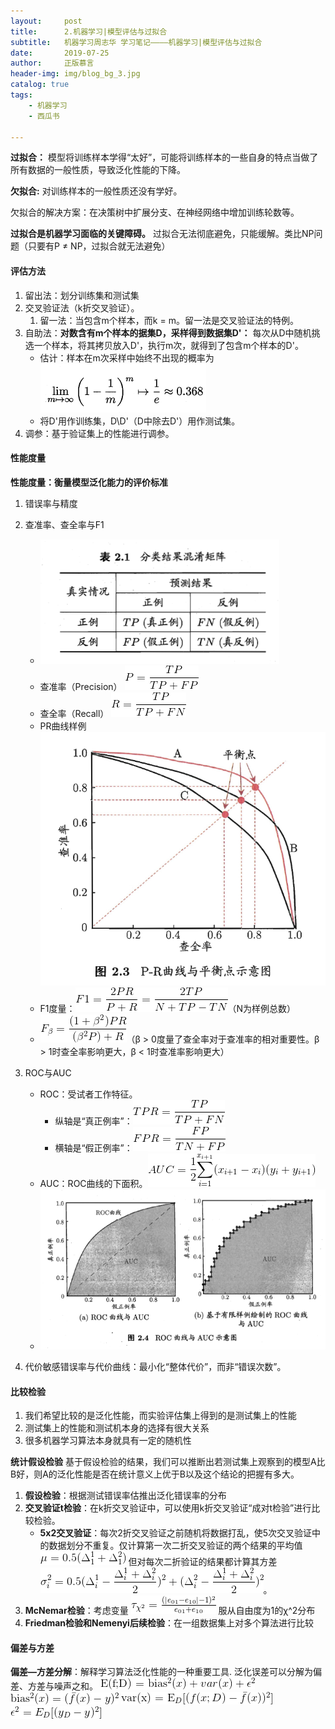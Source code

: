 ```yaml
---
layout:     post
title:      2.机器学习|模型评估与过拟合
subtitle:   机器学习周志华 学习笔记————机器学习|模型评估与过拟合
date:       2019-07-25
author:     正版慕言
header-img: img/blog_bg_3.jpg
catalog: true
tags:
    - 机器学习
    - 西瓜书

---
```


**过拟合：** 模型将训练样本学得“太好”，可能将训练样本的一些自身的特点当做了所有数据的一般性质，导致泛化性能的下降。

**欠拟合:** 对训练样本的一般性质还没有学好。

欠拟合的解决方案：在决策树中扩展分支、在神经网络中增加训练轮数等。

**过拟合是机器学习面临的关键障碍。** 过拟合无法彻底避免，只能缓解。类比NP问题（只要有P ≠ NP，过拟合就无法避免）

#### 评估方法
1. 留出法：划分训练集和测试集
2. 交叉验证法（k折交叉验证）。
    1. 留一法：当包含m个样本，而k = m。留一法是交叉验证法的特例。
3. 自助法：**对数含有m个样本的据集D，采样得到数据集D'：** 每次从D中随机挑选一个样本，将其拷贝放入D'，执行m次，就得到了包含m个样本的D'。
    * 估计：样本在m次采样中始终不出现的概率为![自助法公式](/img/机器学习/西瓜书/西瓜书-2.评估方法自助法.png)
    * 将D'用作训练集，D\D'（D中除去D'）用作测试集。
4. 调参：基于验证集上的性能进行调参。

#### 性能度量
**性能度量：衡量模型泛化能力的评价标准**
1. 错误率与精度

2. 查准率、查全率与F1
    * ![分类结果混淆矩阵](/img/机器学习/西瓜书/西瓜书-2.分类结果混淆矩阵.png)
    * 查准率（Precision） ![查准率](/img/机器学习/西瓜书/西瓜书-2.查准率.gif)
    * 查全率（Recall） ![查全率](/img/机器学习/西瓜书/西瓜书-2.查全率.gif)
    * PR曲线样例![PR曲线](/img/机器学习/西瓜书/西瓜书-2.PR曲线样例.png)
    * F1度量：![F1度量](/img/机器学习/西瓜书/西瓜书-2.F1度量.gif)（N为样例总数）
    * ![Fβ](/img/机器学习/西瓜书/西瓜书-2.Fβ.gif)（β > 0度量了查全率对于查准率的相对重要性。β  > 1时查全率影响更大，β < 1时查准率影响更大）
    
3. ROC与AUC
    * ROC：受试者工作特征。
        * 纵轴是“真正例率”：![TPR](/img/机器学习/西瓜书/西瓜书-2.TPR.gif)
        * 横轴是“假正例率”：![FPR](/img/机器学习/西瓜书/西瓜书-2.FPR.gif)
    * AUC：ROC曲线的下面积。![AUC](/img/机器学习/西瓜书/西瓜书-2.AUC.gif)
    * ![ROC与AUC](/img/机器学习/西瓜书/西瓜书-2.ROC与AUC.png)
    
4. 代价敏感错误率与代价曲线：最小化“整体代价”，而非“错误次数”。

#### 比较检验
1. 我们希望比较的是泛化性能，而实验评估集上得到的是测试集上的性能
2. 测试集上的性能和测试机本身的选择有很大关系
3. 很多机器学习算法本身就具有一定的随机性

**统计假设检验**
    基于假设检验的结果，我们可以推断出若测试集上观察到的模型A比B好，则A的泛化性能是否在统计意义上优于B以及这个结论的把握有多大。
    
1. **假设检验**：根据测试错误率估推出泛化错误率的分布
2. **交叉验证t检验**：在k折交叉验证中，可以使用k折交叉验证“成对t检验”进行比较检验。
    * **5x2交叉验证**：每次2折交叉验证之前随机将数据打乱，使5次交叉验证中的数据划分不重复。仅计算第一次二折交叉验证的两个结果的平均值
    ![平均值](/img/机器学习/西瓜书/西瓜书-2.二折交叉验证平均值.gif)
    但对每次二折验证的结果都计算其方差
    ![方差](/img/机器学习/西瓜书/西瓜书-2.5次2折交叉验证方差.gif)。
3. **McNemar检验**：考虑变量
	![](/img/机器学习/西瓜书/西瓜书-2.McNemar检验.gif)
	服从自由度为1的χ^2分布
4. **Friedman检验和Nemenyi后续检验**：在一组数据集上对多个算法进行比较

#### 偏差与方差
**偏差—方差分解**：解释学习算法泛化性能的一种重要工具.
泛化误差可以分解为偏差、方差与噪声之和。
![泛化误差](/img/机器学习/西瓜书/西瓜书-2.泛化误差.gif)
![贝叶斯偏差](/img/机器学习/西瓜书/西瓜书-2.贝叶斯偏差.gif)
![方差](/img/机器学习/西瓜书/西瓜书-2.方差.gif)
![噪声](/img/机器学习/西瓜书/西瓜书-2.噪声.gif)
